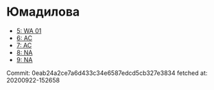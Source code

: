# Юмадилова
- [5: WA 01](5.md)
- [6: AC](6.md)
- [7: AC](7.md)
- [8: NA](8.md)
- [9: NA](9.md)

Commit: 0eab24a2ce7a6d433c34e6587edcd5cb327e3834
 fetched at: 20200922-152658
